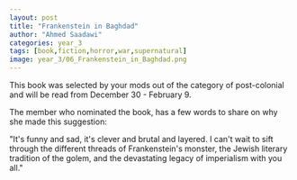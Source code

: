 ```yaml
---
layout: post
title: "Frankenstein in Baghdad"
author: "Ahmed Saadawi"
categories: year_3
tags: [book,fiction,horror,war,supernatural]
image: year_3/06_Frankenstein_in_Baghdad.png
---
```


This book was selected by your mods out of the category of post-colonial and will be read from December 30 - February 9.

The member who nominated the book, has a few words to share on why she made this suggestion: 

"It's funny and sad, it's clever and brutal and layered. I can't wait to sift through the different threads of Frankenstein's monster, the Jewish literary tradition of the golem, and the devastating legacy of imperialism with you all." 